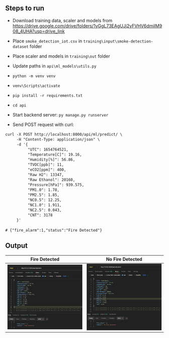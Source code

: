## Steps to run

- Download training data, scaler and models from https://drive.google.com/drive/folders/1yGgL73EAgUJj2yFVHV6dmiIM908_4UHA?usp=drive_link
- Place `smoke_detection_iot.csv` in `training\input\smoke-detection-dataset` folder
- Place scaler and models in `training\out` folder
- Update paths in `api\ml_models\utils.py`

- `python -m venv venv`
- `venv\Scripts\activate`
- `pip install -r requirements.txt`
- `cd api`
- Start backend server: `py manage.py runserver`
- Send POST request with curl:

```
curl -X POST http://localhost:8000/api/ml/predict/ \
     -H "Content-Type: application/json" \
     -d '{
          "UTC": 1654764521,
          "Temperature[C]": 19.16,
          "Humidity[%]": 56.86,
          "TVOC[ppb]": 11,
          "eCO2[ppm]": 400,
          "Raw H2": 13347,
          "Raw Ethanol": 20160,
          "Pressure[hPa]": 939.575,
          "PM1.0": 1.78,
          "PM2.5": 1.85,
          "NC0.5": 12.25,
          "NC1.0": 1.911,
          "NC2.5": 0.043,
          "CNT": 3178
     }'

# {"fire_alarm":1,"status":"Fire Detected"}
```

## Output

| Fire Detected            | No Fire Detected         |
| ------------------------ | ------------------------ |
| ![alt text](image-2.png) | ![alt text](image-1.png) |
